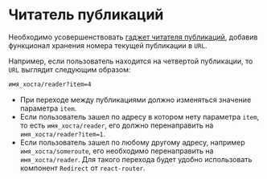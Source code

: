 # Читатель публикаций

Необходимо усовершенствовать
[гаджет читателя публикаций](../../homework-02/reader), добавив функционал
хранения номера текущей публикации в `URL`.

Например, если пользователь находится на четвертой публикации, то `URL` выглядит
следующим образом:

```bash
имя_хоста/reader?item=4
```

- При переходе между публикациями должно изменяться значение параметра `item`.
- Если пользователь зашел по адресу в котором нету параметра `item`, то есть
  `имя_хоста/reader`, его должно перенаправить на `имя_хоста/reader?item=1`.
- Если пользователь зашел по любому другому адресу, например
  `имя_хоста/someroute`, его необходимо перенаправить на `имя_хоста/reader`. Для
  такого перехода будет удобно использовать компонент `Redirect` от
  `react-router`.
